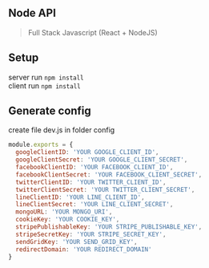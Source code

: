 ## Node API
> Full Stack Javascript (React + NodeJS)

## Setup
server run `npm install`<br>
client run `npm install`<br>

## Generate config
create file dev.js in folder config<br>
```javascript
module.exports = {
  googleClientID: 'YOUR GOOGLE_CLIENT_ID',
  googleClientSecret: 'YOUR GOOGLE_CLIENT_SECRET',
  facebookClientID: 'YOUR FACEBOOK_CLIENT_ID',
  facebookClientSecret: 'YOUR FACEBOOK_CLIENT_SECRET',
  twitterClientID: 'YOUR TWITTER_CLIENT_ID',
  twitterClientSecret: 'YOUR TWITTER_CLIENT_SECRET',
  lineClientID: 'YOUR LINE_CLIENT_ID',
  lineClientSecret: 'YOUR LINE_CLIENT_SECRET',
  mongoURL: 'YOUR MONGO_URI',
  cookieKey: 'YOUR COOKIE_KEY',
  stripePublishableKey: 'YOUR STRIPE_PUBLISHABLE_KEY',
  stripeSecretKey: 'YOUR STRIPE_SECRET_KEY',
  sendGridKey: 'YOUR SEND_GRID_KEY',
  redirectDomain: 'YOUR REDIRECT_DOMAIN'
}
```